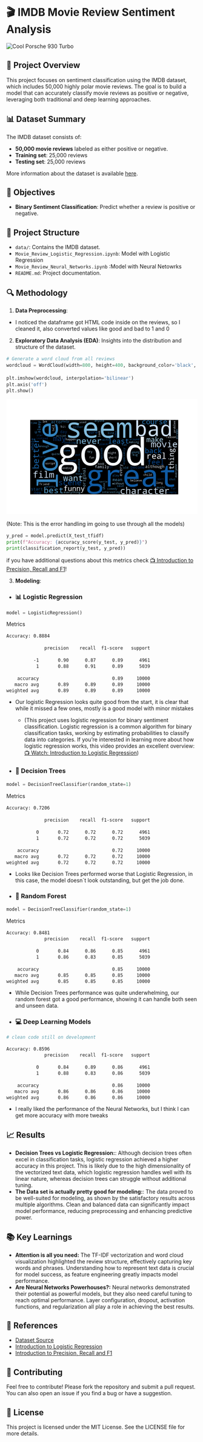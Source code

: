 # 🎬 IMDB Movie Review Sentiment Analysis

<img src="https://th-thumbnailer.cdn-si-edu.com/vCjrNaMJS4XDwEktzN75MD1wdqs=/1000x750/filters:no_upscale()/https://tf-cmsv2-smithsonianmag-media.s3.amazonaws.com/filer/bc/32/bc328d3e-22e2-41e4-b3d5-a230015d7f00/42-36911842.jpg" alt="Cool Porsche 930 Turbo" width="250" height="200"/>


## 🍿 Project Overview
This project focuses on sentiment classification using the IMDB dataset, which includes 50,000 highly polar movie reviews. The goal is to build a model that can accurately classify movie reviews as positive or negative, leveraging both traditional and deep learning approaches.

## 📊 Dataset Summary
The IMDB dataset consists of:
- **50,000 movie reviews** labeled as either positive or negative.
- **Training set**: 25,000 reviews
- **Testing set**: 25,000 reviews

More information about the dataset is available [here](https://www.kaggle.com/datasets/lakshmi25npathi/imdb-dataset-of-50k-movie-reviews/data).

## 🎯 Objectives
- **Binary Sentiment Classification**: Predict whether a review is positive or negative.

## 📂 Project Structure
- `data/`: Contains the IMDB dataset.
- `Movie_Review_Logistic_Regression.ipynb`: Model with Logistic Regression
- `Movie_Review_Neural_Networks.ipynb` :Model with Neural Netowrks
- `README.md`: Project documentation.

## 🔍 Methodology
1. **Data Preprocessing**: 
- I noticed the dataframe got HTML code inside on the reviews, so I cleaned it, also converted values like good and bad to 1 and 0



2. **Exploratory Data Analysis (EDA)**: Insights into the distribution and structure of the dataset.

```python
# Generate a word cloud from all reviews
wordcloud = WordCloud(width=800, height=400, background_color='black', colormap='Blues', max_words=100).generate(' '.join(df['cleaned_reviews']))

plt.imshow(wordcloud, interpolation='bilinear')
plt.axis('off')
plt.show()

```
![Word Cloud](results/MovieWordCloud.png)

(Note: This is the error handling im going to use through all the models)
```python
y_pred = model.predict(X_test_tfidf)
print(f"Accuracy: {accuracy_score(y_test, y_pred)}")
print(classification_report(y_test, y_pred))
```

if you have additional questions about this metrics check [📺 Introduction to Precision, Recall and F1](https://www.youtube.com/watch?v=jJ7ff7Gcq344)!

3. **Modeling**:
- ### 📊 Logistic Regression
```python
model = LogisticRegression()
```
Metrics
```
Accuracy: 0.8884

              precision    recall  f1-score   support

          -1       0.90      0.87      0.89      4961
           1       0.88      0.91      0.89      5039

    accuracy                           0.89     10000
   macro avg       0.89      0.89      0.89     10000
weighted avg       0.89      0.89      0.89     10000
```
   - Our logistic Regression looks quite good from the start, it is clear that while it missed a few ones, mostly is a good model with minor mistakes

      - (This project uses logistic regression for binary sentiment classification. Logistic regression is a common algorithm for binary classification tasks, working by estimating probabilities to classify data into categories. If you’re interested in learning more about how logistic regression works, this video provides an excellent overview: [📺 Watch: Introduction to Logistic Regression](https://www.youtube.com/watch?v=EKm0spFxFG4))


   - ### 🌳 Decision Trees
   ```python
   model = DecisionTreeClassifier(random_state=1)
   ```
Metrics
```
Accuracy: 0.7206

              precision    recall  f1-score   support

           0       0.72      0.72      0.72      4961
           1       0.72      0.72      0.72      5039

    accuracy                           0.72     10000
   macro avg       0.72      0.72      0.72     10000
weighted avg       0.72      0.72      0.72     10000
```
   - Looks like Decision Trees performed worse that Logistic Regression, in this case, the model doesn´t look outstanding, but get the job done.

   - ### 🌲 Random Forest
   ```python
   model = DecisionTreeClassifier(random_state=1)
   ```
Metrics
```
Accuracy: 0.8481
              precision    recall  f1-score   support

           0       0.84      0.86      0.85      4961
           1       0.86      0.83      0.85      5039

    accuracy                           0.85     10000
   macro avg       0.85      0.85      0.85     10000
weighted avg       0.85      0.85      0.85     10000
```
   - While Decision Trees performance was quite underwhelming, our random forest got a good performance, showing it can handle both seen and unseen data.

   - ### 💻 Deep Learning Models


```python
# clean code still on development
```
```
Accuracy: 0.8596
              precision    recall  f1-score   support

           0       0.84      0.89      0.86      4961
           1       0.88      0.83      0.86      5039

    accuracy                           0.86     10000
   macro avg       0.86      0.86      0.86     10000
weighted avg       0.86      0.86      0.86     10000
```
- I really liked the performance of the Neural Networks, but I think I can get more accuracy with more tweaks

## 📈 Results
- **Decision Trees vs Logistic Regression:**: Although decision trees often excel in classification tasks, logistic regression achieved a higher accuracy in this project. This is likely due to the high dimensionality of the vectorized text data, which logistic regression handles well with its linear nature, whereas decision trees can struggle without additional tuning.
- **The Data set is actually pretty good for modeling:**: The data proved to be well-suited for modeling, as shown by the satisfactory results across multiple algorithms. Clean and balanced data can significantly impact model performance, reducing preprocessing and enhancing predictive power.

## 📚 Key Learnings
- **Attention is all you need:**  The TF-IDF vectorization and word cloud visualization highlighted the review structure, effectively capturing key words and phrases. Understanding how to represent text data is crucial for model success, as feature engineering greatly impacts model performance.
- **Are Neural Networks Powerhouses?:** Neural networks demonstrated their potential as powerful models, but they also need careful tuning to reach optimal performance. Layer configuration, dropout, activation functions, and regularization all play a role in achieving the best results.

## 📜 References
- [Dataset Source](link_to_dataset_source)
- [Introduction to Logistic Regression](https://www.youtube.com/watch?v=EKm0spFxFG4)
- [Introduction to Precision, Recall and F1](https://www.youtube.com/watch?v=jJ7ff7Gcq344)


## 🤝 Contributing
Feel free to contribute! Please fork the repository and submit a pull request. You can also open an issue if you find a bug or have a suggestion.

## 📄 License

This project is licensed under the MIT License. See the LICENSE file for more details.
